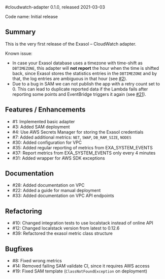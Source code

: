 #cloudwatch-adapter 0.1.0, released 2021-03-03

Code name: Initial release

## Summary

This is the very first release of the Exasol – CloudWatch adapter.

Known issue:

* In case your Exasol database uses a timezone with time-shift as `DBTIMEZONE`, this adapter will **not report** the hour when the time is shifted back, since Exasol stores the statistics entries in the `DBTIMEZONE` and by that, the log entries are ambiguous in that hour (see [#2](https://github.com/exasol/cloudwatch-adapter/issues/2)).
* Due to a bug in SAM we can not publish the app with a retry count set to 0. This can lead to duplicate reported data if the Lambda fails after reporting some points and EventBridge triggers it again (see [#21](https://github.com/exasol/cloudwatch-adapter/issues/21)).

## Features / Enhancements

* #1: Implemented basic adapter
* #3: Added SAM deployment
* #4: Use AWS Secrets Manager for storing the Exasol credentials
* #7: Added additional metrics: `NET`, `SWAP`, `DB_RAM_SIZE`, `NODES`
* #30: Added configuration for VPC
* #35: Added regular reporting of metrics from EXA_SYSTEM_EVENTS
* #37: Report metrics from EXA_SYSTEM_EVENTS only every 4 minutes
* #31: Added wrapper for AWS SDK exceptions

## Documentation

* #28: Added documentation on VPC
* #22: Added a guide for manual deployment
* #33: Added documentation on VPC API endpoints

## Refactoring

* #10: Changed integration tests to use localstack instead of online API
* #12: Changed localstack version from latest to 0.12.6
* #39: Refactored the exasol metric class structure

## Bugfixes

* #8: Fixed wrong metrics
* #14: Removed failing SAM validate CI, since it requires AWS access
* #19: Fixed SAM template (`ClassNotFoundException` on deployment)
